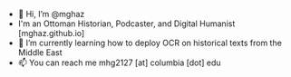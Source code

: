 - 👋 Hi, I’m @mghaz
- I'm an Ottoman Historian, Podcaster, and Digital Humanist [mghaz.github.io] 
- 🌱 I’m currently learning how to deploy OCR on historical texts from the Middle East 
- 📫  You can reach me mhg2127 [at] columbia [dot] edu 
